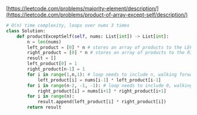 [https://leetcode.com/problems/majority-element/description/](https://leetcode.com/problems/product-of-array-except-self/description/)

```python
# O(n) time complexity, loops over nums 3 times
class Solution:
    def productExceptSelf(self, nums: List[int]) -> List[int]:
        n = len(nums)
        left_product = [0] * n # stores an array of products to the LEFT of the index
        right_product = [0] * n # stores an array of products to the RIGHT of the index
        result = []
        left_product[0] = 1
        right_product[n-1] = 1
        for i in range(1,n,1): # loop needs to include n, walking forward
            left_product[i] = nums[i-1] * left_product[i-1]
        for i in range(n-2, -1, -1): # loop needs to include 0, walking backward
            right_product[i] = nums[i+1] * right_product[i+1]
        for i in range(n):
            result.append(left_product[i] * right_product[i])
        return result
```